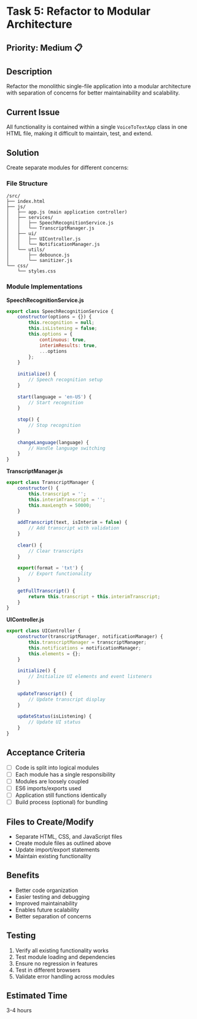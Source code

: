 # Task 5: Refactor to Modular Architecture

## Priority: Medium 📋

## Description
Refactor the monolithic single-file application into a modular architecture with separation of concerns for better maintainability and scalability.

## Current Issue
All functionality is contained within a single `VoiceToTextApp` class in one HTML file, making it difficult to maintain, test, and extend.

## Solution
Create separate modules for different concerns:

### File Structure
```
/src/
├── index.html
├── js/
│   ├── app.js (main application controller)
│   ├── services/
│   │   ├── SpeechRecognitionService.js
│   │   └── TranscriptManager.js
│   ├── ui/
│   │   ├── UIController.js
│   │   └── NotificationManager.js
│   └── utils/
│       ├── debounce.js
│       └── sanitizer.js
└── css/
    └── styles.css
```

### Module Implementations

**SpeechRecognitionService.js**
```javascript
export class SpeechRecognitionService {
    constructor(options = {}) {
        this.recognition = null;
        this.isListening = false;
        this.options = {
            continuous: true,
            interimResults: true,
            ...options
        };
    }
    
    initialize() {
        // Speech recognition setup
    }
    
    start(language = 'en-US') {
        // Start recognition
    }
    
    stop() {
        // Stop recognition
    }
    
    changeLanguage(language) {
        // Handle language switching
    }
}
```

**TranscriptManager.js**
```javascript
export class TranscriptManager {
    constructor() {
        this.transcript = '';
        this.interimTranscript = '';
        this.maxLength = 50000;
    }
    
    addTranscript(text, isInterim = false) {
        // Add transcript with validation
    }
    
    clear() {
        // Clear transcripts
    }
    
    export(format = 'txt') {
        // Export functionality
    }
    
    getFullTranscript() {
        return this.transcript + this.interimTranscript;
    }
}
```

**UIController.js**
```javascript
export class UIController {
    constructor(transcriptManager, notificationManager) {
        this.transcriptManager = transcriptManager;
        this.notifications = notificationManager;
        this.elements = {};
    }
    
    initialize() {
        // Initialize UI elements and event listeners
    }
    
    updateTranscript() {
        // Update transcript display
    }
    
    updateStatus(isListening) {
        // Update UI status
    }
}
```

## Acceptance Criteria
- [ ] Code is split into logical modules
- [ ] Each module has a single responsibility
- [ ] Modules are loosely coupled
- [ ] ES6 imports/exports used
- [ ] Application still functions identically
- [ ] Build process (optional) for bundling

## Files to Create/Modify
- Separate HTML, CSS, and JavaScript files
- Create module files as outlined above
- Update import/export statements
- Maintain existing functionality

## Benefits
- Better code organization
- Easier testing and debugging
- Improved maintainability
- Enables future scalability
- Better separation of concerns

## Testing
1. Verify all existing functionality works
2. Test module loading and dependencies
3. Ensure no regression in features
4. Test in different browsers
5. Validate error handling across modules

## Estimated Time
3-4 hours